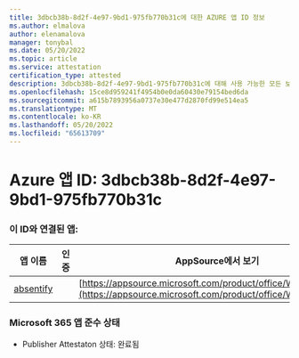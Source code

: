 ```yaml
---
title: 3dbcb38b-8d2f-4e97-9bd1-975fb770b31c에 대한 AZURE 앱 ID 정보
ms.author: elmalova
author: elenamalova
manager: tonybal
ms.date: 05/20/2022
ms.topic: article
ms.service: attestation
certification_type: attested
description: 3dbcb38b-8d2f-4e97-9bd1-975fb770b31c에 대해 사용 가능한 모든 보안 및 규정 준수 정보입니다.
ms.openlocfilehash: 15ce8d959241f4954b0e0da60430e79154bed6da
ms.sourcegitcommit: a615b7893956a0737e30e477d2870fd99e514ea5
ms.translationtype: MT
ms.contentlocale: ko-KR
ms.lasthandoff: 05/20/2022
ms.locfileid: "65613709"
---
```

# <a name="azure-app-id-3dbcb38b-8d2f-4e97-9bd1-975fb770b31c"></a>Azure 앱 ID: 3dbcb38b-8d2f-4e97-9bd1-975fb770b31c


### <a name="apps-associated-with-this-id"></a>이 ID와 연결된 앱:
| **앱 이름** | **인증** | **AppSource에서 보기** |
|--------------|---------------|-----------------------|
| [absentify](../forward/WA200003833.md) |  | [https://appsource.microsoft.com/product/office/WA200003833](https://appsource.microsoft.com/product/office/WA200003833) |

### <a name="microsoft-365-app-compliance-status"></a>Microsoft 365 앱 준수 상태
- Publisher Attestaton 상태: 완료됨
